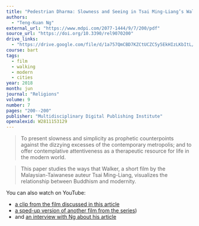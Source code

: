 ```yaml
---
title: "Pedestrian Dharma: Slowness and Seeing in Tsai Ming-Liang’s Walker"
authors:
  - "Teng-Kuan Ng"
external_url: "https://www.mdpi.com/2077-1444/9/7/200/pdf"
source_url: "https://doi.org/10.3390/rel9070200"
drive_links:
  - "https://drive.google.com/file/d/1a757QmCBD7KZCtUCZC5y5EkHIzLKbItL/view?usp=drivesdk"
course: bart
tags:
  - film
  - walking
  - modern
  - cities
year: 2018
month: jun
journal: "Religions"
volume: 9
number: 7
pages: "200--200"
publisher: "Multidisciplinary Digital Publishing Institute"
openalexid: W2811153129
---
```



> To present slowness and simplicity as prophetic counterpoints against the dizzying excesses of the contemporary metropolis; and to offer contemplative attentiveness as a therapeutic resource for life in the modern world.

> This paper studies the ways that Walker, a short film by the Malaysian-Taiwanese auteur Tsai Ming-Liang, visualizes the relationship between Buddhism and modernity.

You can also watch on YouTube:
  - [a clip from the film discussed in this article](https://youtu.be/wakr9i2E-88)
  - [a sped-up version of another film from the series](https://youtu.be/0HGv3ItyTIY))
  - and [an interview with Ng about his article](https://youtu.be/7G6e5CR2ahI)
